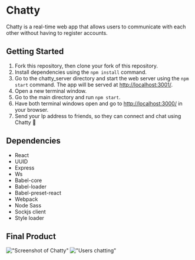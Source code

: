 Chatty
=====================
Chatty is a real-time web app that  allows users to communicate with each other without having to register accounts.

## Getting Started

1. Fork this repository, then clone your fork of this repository.
2. Install dependencies using the `npm install` command.
3. Go to the chatty_server directory and start the web server using the `npm start` command. The app will be served at <http://localhost:3001/>.
4. Open a new terminal window.
5. Go to the main directory and run `npm start`.
6. Have both terminal windows open and go to  <http://localhost:3000/> in your browser.
7. Send your Ip address to friends, so they can connect and chat using Chatty  🤗

## Dependencies

- React
- UUID
- Express
- Ws
- Babel-core
- Babel-loader
- Babel-preset-react
- Webpack
- Node Sass
- Sockjs client
- Style loader

## Final Product

!["Screenshot of Chatty"]()
!["Users chatting"]()
